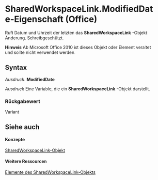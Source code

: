 
# SharedWorkspaceLink.ModifiedDate-Eigenschaft (Office)

Ruft Datum und Uhrzeit der letzten das  **SharedWorkspaceLink** -Objekt Änderung. Schreibgeschützt.


 **Hinweis**  Ab Microsoft Office 2010 ist dieses Objekt oder Element veraltet und sollte nicht verwendet werden.


## Syntax

 _Ausdruck_. **ModifiedDate**

 _Ausdruck_ Eine Variable, die ein **SharedWorkspaceLink** -Objekt darstellt.


### Rückgabewert

Variant


## Siehe auch


#### Konzepte


[SharedWorkspaceLink-Objekt](eb36dbed-fc41-08df-3cbc-affbaf5f9784.md)
#### Weitere Ressourcen


[Elemente des SharedWorkspaceLink-Objekts](http://msdn.microsoft.com/library/fa8d7312-77cc-77b7-14ca-a6aa7f63fa7b%28Office.15%29.aspx)